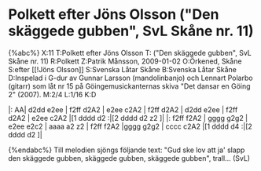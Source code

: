 # Polkett efter Jöns Olsson ("Den skäggede gubben", SvL Skåne nr. 11)

{%abc%}
X:11
T:Polkett efter Jöns Olsson
T: ("Den skäggede gubben", SvL Skåne nr. 11)
R:Polkett
Z:Patrik Månsson, 2009-01-02
O:Örkened, Skåne
S:efter [[!Jöns Olsson]]
S:Svenska Låtar Skåne
B:Svenska Låtar Skåne
D:Inspelad i G-dur av Gunnar Larsson (mandolinbanjo) och Lennart Polarbo (gitarr) som låt nr 15 på Göingemusickanternas skiva "Det dansar en Göing 2" (2007).
M:2/4
L:1/16
K:D

|: AA| d2dd e2ee | f2ff d2A2 | e2ee c2A2 | f2ff d2A2 |
d2dd e2ee | f2ff d2A2 | e2ee c2A2 |[1 dddd d2 :|[2 dddd d2 z2 ]|
|: f2ff f2A2 | gggg g2g2 | e2ee e2c2 | aaaa a2 z2 |
f2ff f2A2 |gggg g2g2 | cccc c2A2 |[1 dddd d4 :|[2 dddd d2 ]|

{%endabc%}
Till melodien sjöngs följande text: "Gud ske lov att ja' slapp den skäggede gubben, skäggede gubben, skäggede gubben", trall... (SvL)


